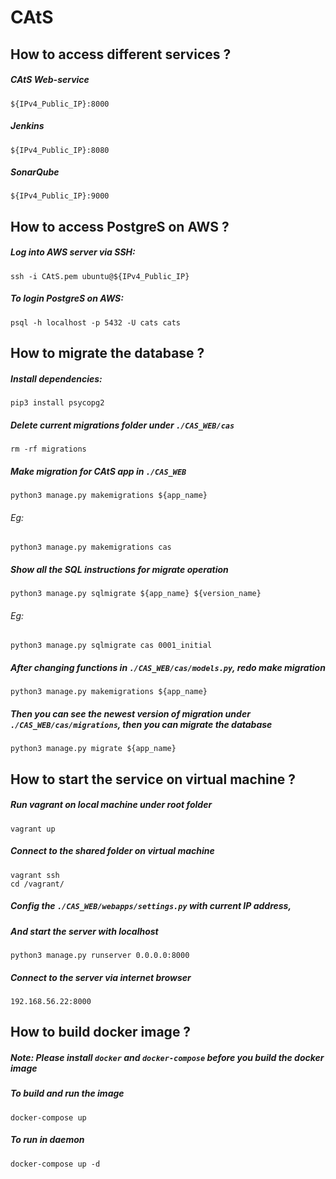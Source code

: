 # CAtS 

## How to access different services ?

##### CAtS Web-service

```
${IPv4_Public_IP}:8000
```

##### Jenkins

```
${IPv4_Public_IP}:8080
```

##### SonarQube

```
${IPv4_Public_IP}:9000
```



## How to access PostgreS on AWS ?

##### Log into AWS server via SSH:

```
ssh -i CAtS.pem ubuntu@${IPv4_Public_IP}
```

##### To login PostgreS on AWS:

```
psql -h localhost -p 5432 -U cats cats
```



## How to migrate the database ?

##### Install dependencies:

```
pip3 install psycopg2
```


##### Delete current migrations folder under `./CAS_WEB/cas`

```
rm -rf migrations
```

##### Make migration for CAtS app in `./CAS_WEB`

```
python3 manage.py makemigrations ${app_name}
```

###### Eg: 

```
python3 manage.py makemigrations cas
```

##### Show all the SQL instructions for migrate operation 

```
python3 manage.py sqlmigrate ${app_name} ${version_name}
```

###### Eg: 

```
python3 manage.py sqlmigrate cas 0001_initial
```

##### After changing functions in `./CAS_WEB/cas/models.py`, redo make migration

```
python3 manage.py makemigrations ${app_name}
```

##### Then you can see the newest version of migration under `./CAS_WEB/cas/migrations`, then you can migrate the database

```
python3 manage.py migrate ${app_name}
```



## How to start the service on virtual machine ?

##### Run vagrant on local machine under root folder

```
vagrant up
```

##### Connect to the shared folder on virtual machine

```
vagrant ssh
cd /vagrant/
```

##### Config the `./CAS_WEB/webapps/settings.py` with current IP address,

##### And start the server with localhost 

```
python3 manage.py runserver 0.0.0.0:8000
```

##### Connect to the server via internet browser

```
192.168.56.22:8000
```

## How to build docker image ? 

##### Note: Please install `docker` and `docker-compose` before you build the docker image

##### To build and run the image

```
docker-compose up
```

##### To run in daemon

```
docker-compose up -d
```

















